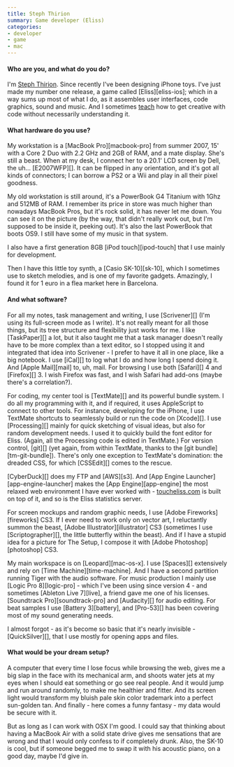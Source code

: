 ```yaml
---
title: Steph Thirion
summary: Game developer (Eliss)
categories:
- developer
- game
- mac
---
```


#### Who are you, and what do you do?

I'm [Steph Thirion](http://trsp.net "Steph's website."). Since recently I've been designing iPhone toys. I've just made my number one release, a game called [Eliss][eliss-ios]; which in a way sums up most of what I do, as it assembles user interfaces, code graphics, sound and music. And I sometimes [teach](http://www.trsp.net/teaching/gamemod/) how to get creative with code without necessarily understanding it.

#### What hardware do you use?

My workstation is a [MacBook Pro][macbook-pro] from summer 2007, 15' with a Core 2 Duo with 2.2 GHz and 2GB of RAM, and a mate display. She's still a beast. When at my desk, I connect her to a 20.1' LCD screen by Dell, the uh... [E2007WFP][]. It can be flipped in any orientation, and it's got all kinds of connectors; I can borrow a PS2 or a Wii and play in all their pixel goodness.

My old workstation is still around, it's a PowerBook G4 Titanium with 1Ghz and 512MB of RAM. I remember its price in store was much higher than nowadays MacBook Pros, but it's rock solid, it has never let me down. You can see it on the picture (by the way, that didn't really work out, but I'm supposed to be inside it, peeking out). It's also the last PowerBook that boots OS9. I still have some of my music in that system.

I also have a first generation 8GB [iPod touch][ipod-touch] that I use mainly for development.

Then I have this little toy synth, a [Casio SK-10][sk-10], which I sometimes use to sketch melodies, and is one of my favorite gadgets. Amazingly, I found it for 1 euro in a flea market here in Barcelona.

#### And what software?

For all my notes, task management and writing, I use [Scrivener][] (I'm using its full-screen mode as I write). It's not really meant for all those things, but its tree structure and flexibility just works for me. I like [TaskPaper][] a lot, but it also taught me that a task manager doesn't really have to be more complex than a text editor, so I stopped using it and integrated that idea into Scrivener - I prefer to have it all in one place, like a big notebook. I use [iCal][] to log what I do and how long I spend doing it. And [Apple Mail][mail] to, uh, mail. For browsing I use both [Safari][] 4 and [Firefox][] 3. I wish Firefox was fast, and I wish Safari had add-ons (maybe there's a correlation?).

For coding, my center tool is [TextMate][] and its powerful bundle system. I do all my programming with it, and if required, it uses AppleScript to connect to other tools. For instance, developing for the iPhone, I use TextMate shortcuts to seamlessly build or run the code on [Xcode][]. I use [Processing][] mainly for quick sketching of visual ideas, but also for random development needs. I used it to quickly build the font editor for Eliss. (Again, all the Processing code is edited in TextMate.) For version control, [git][] (yet again, from within TextMate, thanks to the [git bundle][tm-git-bundle]). There's only one exception to TextMate's domination: the dreaded CSS, for which [CSSEdit][] comes to the rescue.

[CyberDuck][] does my FTP and [AWS][s3]. And [App Engine Launcher][app-engine-launcher] makes the [App Engine][app-engine] the most relaxed web environment I have ever worked with - [toucheliss.com](http://www.toucheliss.com "The website for Eliss.") is built on top of it, and so is the Eliss statistics server.

For screen mockups and random graphic needs, I use [Adobe Fireworks][fireworks] CS3. If I ever need to work only on vector art, I reluctantly summon the beast, [Adobe Illustrator][illustrator] CS3 (sometimes I use [Scriptographer][], the little butterfly within the beast). And if I have a stupid idea for a picture for The Setup, I compose it with [Adobe Photoshop][photoshop] CS3.

My main workspace is on [Leopard][mac-os-x]. I use [Spaces][] extensively and rely on [Time Machine][time-machine]. And I have a second partition running Tiger with the audio software. For music production I mainly use [Logic Pro 8][logic-pro] - which I've been using since version 4 - and sometimes [Ableton Live 7][live], a friend gave me one of his licenses. [Soundtrack Pro][soundtrack-pro] and [Audacity][] for audio editing. For beat samples I use [Battery 3][battery], and [Pro-53][] has been covering most of my sound generating needs.

I almost forgot - as it's become so basic that it's nearly invisible - [QuickSilver][], that I use mostly for opening apps and files.

#### What would be your dream setup?

A computer that every time I lose focus while browsing the web, gives me a big slap in the face with its mechanical arm, and shoots water jets at my eyes when I should eat something or go see real people. And it would jump and run around randomly, to make me healthier and fitter. And its screen light would transform my bluish pale skin color trademark into a perfect sun-golden tan. And finally - here comes a funny fantasy - my data would be secure with it.

But as long as I can work with OSX I'm good. I could say that thinking about having a MacBook Air with a solid state drive gives me sensations that are wrong and that I would only confess to if completely drunk. Also, the SK-10 is cool, but if someone begged me to swap it with his acoustic piano, on a good day, maybe I'd give in.